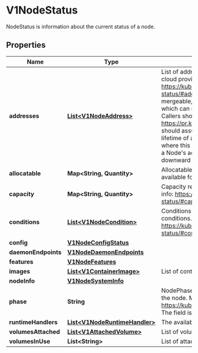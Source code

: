 

# V1NodeStatus

NodeStatus is information about the current status of a node.

## Properties

| Name | Type | Description | Notes |
|------------ | ------------- | ------------- | -------------|
|**addresses** | [**List&lt;V1NodeAddress&gt;**](V1NodeAddress.md) | List of addresses reachable to the node. Queried from cloud provider, if available. More info: https://kubernetes.io/docs/reference/node/node-status/#addresses Note: This field is declared as mergeable, but the merge key is not sufficiently unique, which can cause data corruption when it is merged. Callers should instead use a full-replacement patch. See https://pr.k8s.io/79391 for an example. Consumers should assume that addresses can change during the lifetime of a Node. However, there are some exceptions where this may not be possible, such as Pods that inherit a Node&#39;s address in its own status or consumers of the downward API (status.hostIP). |  [optional] |
|**allocatable** | **Map&lt;String, Quantity&gt;** | Allocatable represents the resources of a node that are available for scheduling. Defaults to Capacity. |  [optional] |
|**capacity** | **Map&lt;String, Quantity&gt;** | Capacity represents the total resources of a node. More info: https://kubernetes.io/docs/reference/node/node-status/#capacity |  [optional] |
|**conditions** | [**List&lt;V1NodeCondition&gt;**](V1NodeCondition.md) | Conditions is an array of current observed node conditions. More info: https://kubernetes.io/docs/reference/node/node-status/#condition |  [optional] |
|**config** | [**V1NodeConfigStatus**](V1NodeConfigStatus.md) |  |  [optional] |
|**daemonEndpoints** | [**V1NodeDaemonEndpoints**](V1NodeDaemonEndpoints.md) |  |  [optional] |
|**features** | [**V1NodeFeatures**](V1NodeFeatures.md) |  |  [optional] |
|**images** | [**List&lt;V1ContainerImage&gt;**](V1ContainerImage.md) | List of container images on this node |  [optional] |
|**nodeInfo** | [**V1NodeSystemInfo**](V1NodeSystemInfo.md) |  |  [optional] |
|**phase** | **String** | NodePhase is the recently observed lifecycle phase of the node. More info: https://kubernetes.io/docs/concepts/nodes/node/#phase The field is never populated, and now is deprecated. |  [optional] |
|**runtimeHandlers** | [**List&lt;V1NodeRuntimeHandler&gt;**](V1NodeRuntimeHandler.md) | The available runtime handlers. |  [optional] |
|**volumesAttached** | [**List&lt;V1AttachedVolume&gt;**](V1AttachedVolume.md) | List of volumes that are attached to the node. |  [optional] |
|**volumesInUse** | **List&lt;String&gt;** | List of attachable volumes in use (mounted) by the node. |  [optional] |



